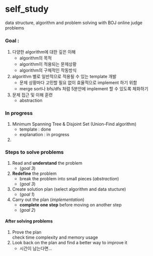 # self_study
data structure, algorithm and problem solving
with BOJ online judge problems

### Goal : 
1. 다양한 algorithm에 대한 깊은 이해  
    - algorithm의 목적  
    - algorithm이 적용되는 문제상황  
    - algorithm의 구체적인 작동방식
2. algorithm 별로 일반적으로 적용될 수 있는 template 개발  
    - 문제 상황마다 고민할 필요 없이 효율적으로 implement 하기 위함  
    - merge sort나 bfs/dfs 처럼 5분안에 implement 할 수 있도록 체화하기
3. 문제 접근 및 이해 훈련  
    - abstraction


### In progress
1. Minimum Spanning Tree & Disjoint Set (Union-Find algorithm)  
    - template    : done  
    - explanation : in progress
2. 


### Steps to solve problems
1. Read and __understand__ the problem  
    - (_goal 3_)
2. __Redefine__ the problem  
    - break the problem into small pieces (_abstraction_)  
    - (_goal 3_)
3. Create solution plan (select algorithm and data stucture)  
    - (_goal 1_)
4. Carry out the plan (_implementation_)  
    - __complete one step__ before moving on another step  
    - (_goal 2_)


#### After solving problems
1. Prove the plan  
    check time complexity and memory usage
2. Look back on the plan and find a better way to improve it  
    - 시간이 남는다면...

